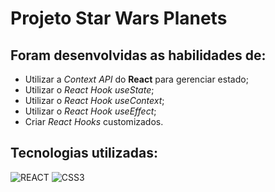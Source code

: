 # Projeto Star Wars Planets

## Foram desenvolvidas as habilidades de:

* Utilizar a _Context API_ do **React** para gerenciar estado;
* Utilizar o _React Hook useState_;
* Utilizar o _React Hook useContext_;
* Utilizar o _React Hook useEffect_;
* Criar _React Hooks_ customizados.

## Tecnologias utilizadas:
![REACT](https://img.shields.io/badge/React-20232A?style=for-the-badge&logo=react&logoColor=61DAFB)
![CSS3](https://img.shields.io/badge/CSS3-1572B6?style=for-the-badge&logo=css3&logoColor=white)

